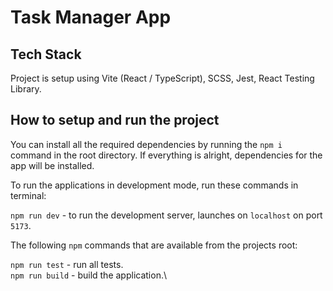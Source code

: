 # Task Manager App

## Tech Stack

Project is setup using Vite (React / TypeScript), SCSS, Jest, React Testing Library.

## How to setup and run the project

You can install all the required dependencies by running the `npm i` command in the root directory. If everything is alright, dependencies for the app will be installed.

To run the applications in development mode, run these commands in terminal:

`npm run dev` - to run the development server, launches on `localhost` on port `5173`.

The following `npm` commands that are available from the projects root:

`npm run test` - run all tests.\
`npm run build` - build the application.\
